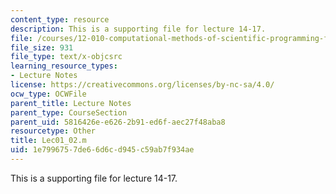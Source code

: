 ```yaml
---
content_type: resource
description: This is a supporting file for lecture 14-17.
file: /courses/12-010-computational-methods-of-scientific-programming-fall-2011/1e7996757de66d6cd945c59ab7f934ae_Lec01_02.m
file_size: 931
file_type: text/x-objcsrc
learning_resource_types:
- Lecture Notes
license: https://creativecommons.org/licenses/by-nc-sa/4.0/
ocw_type: OCWFile
parent_title: Lecture Notes
parent_type: CourseSection
parent_uid: 5816426e-e626-2b91-ed6f-aec27f48aba8
resourcetype: Other
title: Lec01_02.m
uid: 1e799675-7de6-6d6c-d945-c59ab7f934ae
---
```

This is a supporting file for lecture 14-17.